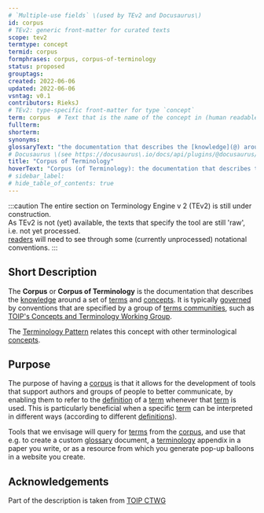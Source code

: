 ```yaml
---
# `Multiple-use fields` \(used by TEv2 and Docusaurus\)
id: corpus
# TEv2: generic front-matter for curated texts
scope: tev2
termtype: concept
termid: corpus
formphrases: corpus, corpus-of-terminology
status: proposed
grouptags:
created: 2022-06-06
updated: 2022-06-06
vsntag: v0.1
contributors: RieksJ
# TEv2: type-specific front-matter for type `concept`
term: corpus  # Text that is the name of the concept in (human readable) texts.
fullterm:
shorterm:
synonyms:
glossaryText: "the documentation that describes the [knowledge](@) around a set of [terms](@) and [concepts](@)."
# Docusaurus \(see https://docusaurus\.io/docs/api/plugins/@docusaurus/plugin-content-docs#markdown-front-matter\):
title: "Corpus of Terminology"
hoverText: "Corpus (of Terminology): the documentation that describes the Knowledge around a set of Terms and Concepts."
# sidebar_label:
# hide_table_of_contents: true
---
```


:::caution
The entire section on Terminology Engine v 2 (TEv2) is still under construction.<br/>
As TEv2 is not (yet) available, the texts that specify the tool are still 'raw', i.e. not yet processed.<br/>[readers](@) will need to see through some (currently unprocessed) notational conventions.
:::

## Short Description
The **Corpus** or **Corpus of Terminology** is the documentation that describes the [knowledge](@) around a set of [terms](@) and [concepts](@). It is typically [governed](@) by conventions that are specified by a group of [terms communities](@), such as [TOIP's Concepts and Terminology Working Group](https://wiki.trustoverip.org/pages/viewpage.action?pageId=65700).

The [Terminology Pattern](@) relates this concept with other terminological [concepts](@).

## Purpose
The purpose of having a [corpus](@) is that it allows for the development of tools that support authors and groups of people to better communicate, by enabling them to refer to the [definition](@) of a [term](@) whenever that [term](@) is used. This is particularly beneficial when a specific [term](@) can be interpreted in different ways (according to different [definitions](@)).

Tools that we envisage will query for [terms](@) from the [corpus](@), and use that e.g. to create a custom [glossary](@) document, a [terminology](@) appendix in a paper you write, or as a resource from which you generate pop-up balloons in a website you create.

## Acknowledgements

Part of the description is taken from [TOIP CTWG](https://github.com/trustoverip/ctwg/wiki//corpus)